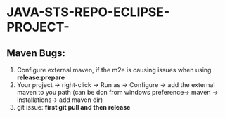 # JAVA-STS-REPO-ECLIPSE-PROJECT-

## Maven Bugs:
1. Configure external maven, if the m2e is causing issues when using **release:prepare**
2. Your project -> right-click -> Run as -> Configure -> add the external maven to you path (can be don from windows preference-> maven -> installations-> add maven dir)
3. git issue: **first git pull and then release**
